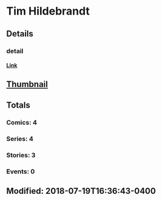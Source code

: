 # Tim  Hildebrandt 
## Details
### detail
#### [Link](http://marvel.com/comics/creators/9549/tim_hildebrandt?utm_campaign=apiRef&utm_source=225578a89fc76f3d20fbffda5d17a88d)
## [Thumbnail](http://i.annihil.us/u/prod/marvel/i/mg/b/40/image_not_available.jpg)
## Totals
### Comics: 4
### Series: 4
### Stories: 3
### Events: 0
## Modified: 2018-07-19T16:36:43-0400